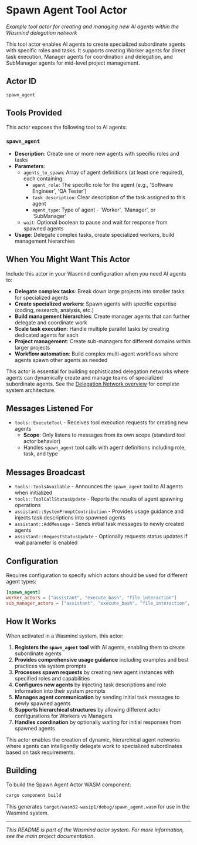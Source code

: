 # Spawn Agent Tool Actor

*Example tool actor for creating and managing new AI agents within the Wasmind delegation network*

This tool actor enables AI agents to create specialized subordinate agents with specific roles and tasks. It supports creating Worker agents for direct task execution, Manager agents for coordination and delegation, and SubManager agents for mid-level project management.

## Actor ID
`spawn_agent`

## Tools Provided

This actor exposes the following tool to AI agents:

### `spawn_agent`
- **Description**: Create one or more new agents with specific roles and tasks
- **Parameters**:
  - `agents_to_spawn`: Array of agent definitions (at least one required), each containing:
    - `agent_role`: The specific role for the agent (e.g., 'Software Engineer', 'QA Tester')
    - `task_description`: Clear description of the task assigned to this agent
    - `agent_type`: Type of agent - 'Worker', 'Manager', or 'SubManager'
  - `wait`: Optional boolean to pause and wait for response from spawned agents
- **Usage**: Delegate complex tasks, create specialized workers, build management hierarchies

## When You Might Want This Actor

Include this actor in your Wasmind configuration when you need AI agents to:

- **Delegate complex tasks**: Break down large projects into smaller tasks for specialized agents
- **Create specialized workers**: Spawn agents with specific expertise (coding, research, analysis, etc.)
- **Build management hierarchies**: Create manager agents that can further delegate and coordinate work
- **Scale task execution**: Handle multiple parallel tasks by creating dedicated agents for each
- **Project management**: Create sub-managers for different domains within larger projects
- **Workflow automation**: Build complex multi-agent workflows where agents spawn other agents as needed

This actor is essential for building sophisticated delegation networks where agents can dynamically create and manage teams of specialized subordinate agents. See the [Delegation Network overview](../../README.md) for complete system architecture.

## Messages Listened For

- `tools::ExecuteTool` - Receives tool execution requests for creating new agents
  - **Scope**: Only listens to messages from its own scope (standard tool actor behavior)
  - Handles `spawn_agent` tool calls with agent definitions including role, task, and type

## Messages Broadcast

- `tools::ToolsAvailable` - Announces the `spawn_agent` tool to AI agents when initialized
- `tools::ToolCallStatusUpdate` - Reports the results of agent spawning operations
- `assistant::SystemPromptContribution` - Provides usage guidance and injects task descriptions into spawned agents
- `assistant::AddMessage` - Sends initial task messages to newly created agents
- `assistant::RequestStatusUpdate` - Optionally requests status updates if wait parameter is enabled

## Configuration

Requires configuration to specify which actors should be used for different agent types:

```toml
[spawn_agent]
worker_actors = ["assistant", "execute_bash", "file_interaction"]
sub_manager_actors = ["assistant", "execute_bash", "file_interaction", "spawn_agent", "send_message"]
```

## How It Works

When activated in a Wasmind system, this actor:

1. **Registers the `spawn_agent` tool** with AI agents, enabling them to create subordinate agents
2. **Provides comprehensive usage guidance** including examples and best practices via system prompts
3. **Processes spawn requests** by creating new agent instances with specified roles and capabilities
4. **Configures new agents** by injecting task descriptions and role information into their system prompts
5. **Manages agent communication** by sending initial task messages to newly spawned agents
6. **Supports hierarchical structures** by allowing different actor configurations for Workers vs Managers
7. **Handles coordination** by optionally waiting for initial responses from spawned agents

This actor enables the creation of dynamic, hierarchical agent networks where agents can intelligently delegate work to specialized subordinates based on task requirements.

## Building

To build the Spawn Agent Actor WASM component:

```bash
cargo component build
```

This generates `target/wasm32-wasip1/debug/spawn_agent.wasm` for use in the Wasmind system.

---

*This README is part of the Wasmind actor system. For more information, see the main project documentation.*